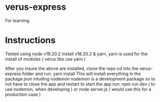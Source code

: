 # verus-express
For learning 

# Instructions
Tested using node v18.20.2
Install v18.20.2 & yarn, yarn is used for the install of modules ( verus libs use yarn )

After you insure the above are installed, clone the repo
cd into the verus-express folder and run: yarn install
This will install everything in the package.json inluding nodemon
nodemon is a development package so to not have to close the app and restart
to start the app run: npm run dev ( to use nodemon, when developing )
or node server.js ( would use this for a production case )
 
